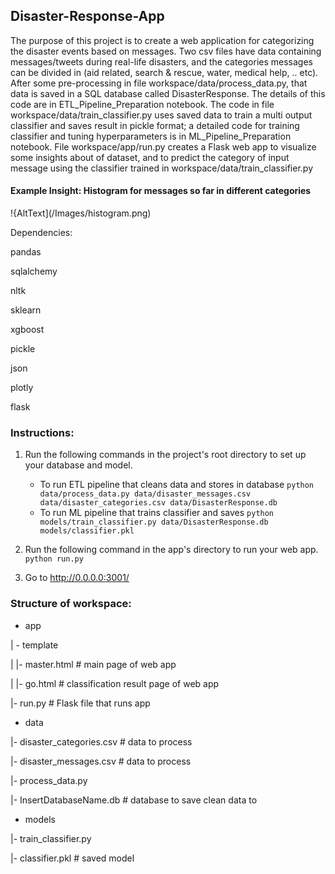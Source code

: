 ## Disaster-Response-App

The purpose of this project is to create a web application for categorizing the disaster events based on messages. Two csv files have data containing messages/tweets during real-life disasters, and the categories messages can be divided in (aid related, search & rescue, water, medical help, .. etc). After some pre-processing in file workspace/data/process_data.py, that data is saved in a SQL database called DisasterResponse. The details of this code are in ETL_Pipeline_Preparation notebook. The code in file workspace/data/train_classifier.py uses saved data to train a multi output classifier and saves result in pickle format; a detailed code for training classifier and tuning hyperparameters is in ML_Pipeline_Preparation notebook. File workspace/app/run.py creates a Flask web app to visualize some insights about of dataset, and to predict the category of input message using the classifier trained in workspace/data/train_classifier.py

#### Example Insight: Histogram for messages so far in different categories

!{AltText](/Images/histogram.png)


Dependencies:

pandas

sqlalchemy

nltk

sklearn

xgboost

pickle

json

plotly

flask



### Instructions:
1. Run the following commands in the project's root directory to set up your database and model.

    - To run ETL pipeline that cleans data and stores in database
        `python data/process_data.py data/disaster_messages.csv data/disaster_categories.csv data/DisasterResponse.db`
    - To run ML pipeline that trains classifier and saves
        `python models/train_classifier.py data/DisasterResponse.db models/classifier.pkl`

2. Run the following command in the app's directory to run your web app.
    `python run.py`

3. Go to http://0.0.0.0:3001/

### Structure of workspace:

- app

| - template

| |- master.html  # main page of web app

| |- go.html  # classification result page of web app

|- run.py  # Flask file that runs app

- data

|- disaster_categories.csv  # data to process 

|- disaster_messages.csv  # data to process

|- process_data.py

|- InsertDatabaseName.db   # database to save clean data to

- models

|- train_classifier.py

|- classifier.pkl  # saved model 
